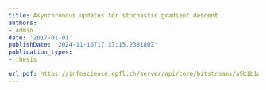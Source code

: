 ```yaml
---
title: Asynchronous updates for stochastic gradient descent
authors:
- admin
date: '2017-01-01'
publishDate: '2024-11-16T17:37:15.238180Z'
publication_types:
- thesis

url_pdf: https://infoscience.epfl.ch/server/api/core/bitstreams/a9b1b1aa-d943-4443-9f14-b4fd22305acd/content
---
```

